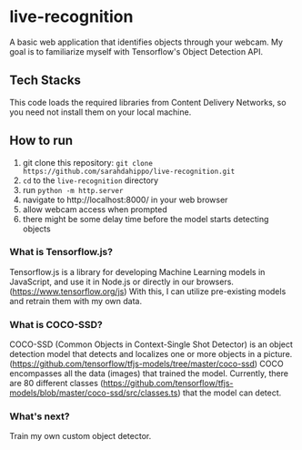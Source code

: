 # live-recognition
A basic web application that identifies objects through your webcam. My goal is to familiarize myself with Tensorflow's Object Detection API.

## Tech Stacks
This code loads the required libraries from Content Delivery Networks, so you need not install them on your local machine.

## How to run
1. git clone this repository: `git clone https://github.com/sarahdahippo/live-recognition.git`
2. `cd` to the `live-recognition` directory
3. run `python -m http.server`
4. navigate to http://localhost:8000/ in your web browser
5. allow webcam access when prompted
6. there might be some delay time before the model starts detecting objects

### What is Tensorflow.js?
Tensorflow.js is a library for developing Machine Learning models in JavaScript, and use it in Node.js or directly in our browsers. (https://www.tensorflow.org/js) With this, I can utilize pre-existing models and retrain them with my own data.

### What is COCO-SSD?
COCO-SSD (Common Objects in Context-Single Shot Detector) is an object detection model that detects and localizes one or more objects in a picture. (https://github.com/tensorflow/tfjs-models/tree/master/coco-ssd) COCO encompasses all the data (images) that trained the model. Currently, there are 80 different classes (https://github.com/tensorflow/tfjs-models/blob/master/coco-ssd/src/classes.ts) that the model can detect.

### What's next?
Train my own custom object detector.